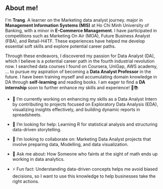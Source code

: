## About me!
I'm **Trang**. A learner on the Marketing data analyst journey. major in **Management Information Systems (MIS)** at Ho Chi Minh University of Banking, with a minor in **E-Commerce Management**. I have participated in competitions such as Marketing On Air (MOA), Future Business Analyst (FBA), and Retail-H4TF. These experiences have helped me develop essential soft skills and explore potential career paths.

Through these endeavors, I discovered my passion for Data Analyst (DA), which I believe is a potential career path in the fourth industrial revolution now. I searched data courses I found on Coursera, UniGap, AWS academy, ... to pursue my aspiration of becoming a **Data Analyst Professor** in the future. I have been training myself and accumulating domain knowledge in DA through **self-learning** and reading books. I am eager to find a **DA internship** soon to further enhance my skills and experience! 🚀📚

- 🎯 I’m currently working on enhancing my skills as a Data Analyst Intern by contributing to projects focused on Exploratory Data Analysis (EDA), visualizing insights effectively, and building dynamic reports in spreadsheets.

- 🙏 I’m looking for help: Learning R for statistical analysis and structuring data-driven storytelling.

- 🤝 I’m looking to collaborate on: Marketing Data Analyst projects that involve preparing data, Modelling, and data visualization.
  
- 💬 Ask me about: How Someone who faints at the sight of math ends up working in data analytics.

- ⚡ Fun fact: Understanding data-driven concepts helps me avoid biased decisions, so I want to use this knowledge to help businesses take the right actions.
